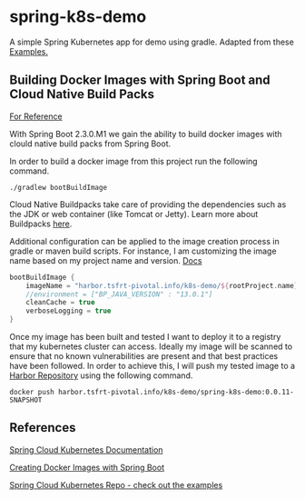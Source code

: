 # spring-k8s-demo

A simple Spring Kubernetes app for demo using gradle.  Adapted from these [Examples.](https://github.com/spring-cloud/spring-cloud-kubernetes/tree/master/spring-cloud-kubernetes-examples)

## Building Docker Images with Spring Boot and Cloud Native Build Packs
[For Reference](https://spring.io/blog/2020/01/27/creating-docker-images-with-spring-boot-2-3-0-m1)

With Spring Boot 2.3.0.M1 we gain the ability to build docker images with clould native build packs from Spring Boot.  

In order to build a docker image from this project run the following command.

`./gradlew bootBuildImage`

Cloud Native Buildpacks take care of providing the dependencies such as the JDK or web container (like Tomcat or Jetty).  Learn more about Buildpacks [here](https://buildpacks.io/).

Additional configuration can be applied to the image creation process in gradle or maven build scripts.  For instance, I am customizing the image name based on my project name and version.
[Docs](https://docs.spring.io/spring-boot/docs/current-SNAPSHOT/gradle-plugin/reference/html/#build-image)


```groovy
bootBuildImage {
	imageName = "harbor.tsfrt-pivotal.info/k8s-demo/${rootProject.name}:${project.version}"
	//environment = ["BP_JAVA_VERSION" : "13.0.1"]
	cleanCache = true
	verboseLogging = true
}
```

Once my image has been built and tested I want to deploy it to a registry that my kubernetes cluster can access.  Ideally my image will be scanned to ensure that no known vulnerabilities are present and that best practices have been followed.  In order to achieve this, I will push my tested image to a [Harbor Repository](https://goharbor.io/) using the following command.

`docker push harbor.tsfrt-pivotal.info/k8s-demo/spring-k8s-demo:0.0.11-SNAPSHOT`

## References

[Spring Cloud Kubernetes Documentation](https://cloud.spring.io/spring-cloud-kubernetes/reference/html/#why-do-you-need-spring-cloud-kubernetes)

[Creating Docker Images with Spring Boot](https://spring.io/blog/2020/01/27/creating-docker-images-with-spring-boot-2-3-0-m1)

[Spring Cloud Kubernetes Repo - check out the examples](https://github.com/spring-cloud/spring-cloud-kubernetes)
